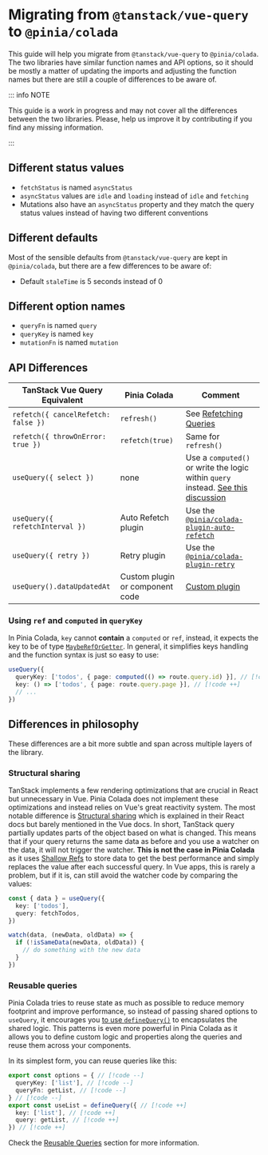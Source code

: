 # Migrating from `@tanstack/vue-query` to `@pinia/colada`

This guide will help you migrate from `@tanstack/vue-query` to `@pinia/colada`. The two libraries have similar function names and API options, so it should be mostly a matter of updating the imports and adjusting the function names but there are still a couple of differences to be aware of.

::: info NOTE

This guide is a work in progress and may not cover all the differences between the two libraries. Please, help us improve it by contributing if you find any missing information.

:::

## Different status values

- `fetchStatus` is named `asyncStatus`
- `asyncStatus` values are `idle` and `loading` instead of `idle` and `fetching`
- Mutations also have an `asyncStatus` property and they match the query status values instead of having two different conventions

## Different defaults

Most of the sensible defaults from `@tanstack/vue-query` are kept in `@pinia/colada`, but there are a few differences to be aware of:

- Default `staleTime` is 5 seconds instead of 0

## Different option names

- `queryFn` is named `query`
- `queryKey` is named `key`
- `mutationFn` is named `mutation`

## API Differences

| TanStack Vue Query Equivalent       | Pinia Colada                    | Comment                                                                                                                                                               |
| ----------------------------------- | ------------------------------- | --------------------------------------------------------------------------------------------------------------------------------------------------------------------- |
| `refetch({ cancelRefetch: false })` | `refresh()`                     | See [Refetching Queries](../guide/queries.md#Refetching-Queries)                                                                                                      |
| `refetch({ throwOnError: true })`   | `refetch(true)`                 | Same for `refresh()`                                                                                                                                                  |
| `useQuery({ select })`              | none                            | Use a `computed()` or write the logic within `query` instead. [See this discussion](https://github.com/posva/pinia-colada/discussions/113#discussioncomment-11311927) |
| `useQuery({ refetchInterval })`     | Auto Refetch plugin             | Use the [`@pinia/colada-plugin-auto-refetch`](https://github.com/posva/pinia-colada/tree/main/plugins/auto-refetch)                                                   |
| `useQuery({ retry })`               | Retry plugin                    | Use the [`@pinia/colada-plugin-retry`](https://github.com/posva/pinia-colada/tree/main/plugins/retry)                                                                 |
| `useQuery().dataUpdatedAt`          | Custom plugin or component code | [Custom plugin](../advanced/plugins.md#Adding-a-dataUpdatedAt-property-to-queries)                                                                                    |

### Using `ref` and `computed` in `queryKey`

In Pinia Colada, `key` cannot **contain** a `computed` or `ref`, instead, it expects the key to be of type [`MaybeRefOrGetter`](https://vuejs.org/api/utility-types.html#maybereforgetter). In general, it simplifies keys handling and the function syntax is just so easy to use:

```ts
useQuery({
  queryKey: ['todos', { page: computed(() => route.query.id) }], // [!code --]
  key: () => ['todos', { page: route.query.page }], // [!code ++]
  // ...
})
```

## Differences in philosophy

These differences are a bit more subtle and span across multiple layers of the library.

### Structural sharing

TanStack implements a few rendering optimizations that are crucial in React but unnecessary in Vue. Pinia Colada does not implement these optimizations and instead relies on Vue's great reactivity system. The most notable difference is [Structural sharing](https://tanstack.com/query/latest/docs/framework/react/guides/render-optimizations#structural-sharing) which is explained in their React docs but barely mentioned in the Vue docs. In short, TanStack query partially updates parts of the object based on what is changed. This means that if your query returns the same data as before and you use a watcher on the data, it will not trigger the watcher. **This is not the case in Pinia Colada** as it uses [Shallow Refs](https://vuejs.org/api/reactivity-advanced.html#shallowref) to store data to get the best performance and simply replaces the value after each successful query. In Vue apps, this is rarely a problem, but if it is, can still avoid the watcher code by comparing the values:

```ts
const { data } = useQuery({
  key: ['todos'],
  query: fetchTodos,
})

watch(data, (newData, oldData) => {
  if (!isSameData(newData, oldData)) {
    // do something with the new data
  }
})
```

### Reusable queries

Pinia Colada tries to reuse state as much as possible to reduce memory footprint and improve performance, so instead of passing shared options to `useQuery`, it encourages you [to use `defineQuery()`](../advanced/reusable-queries.md) to encapsulates the shared logic. This patterns is even more powerful in Pinia Colada as it allows you to define custom logic and properties along the queries and reuse them across your components.

In its simplest form, you can reuse queries like this:

```ts
export const options = { // [!code --]
  queryKey: ['list'], // [!code --]
  queryFn: getList, // [!code --]
} // [!code --]
export const useList = defineQuery({ // [!code ++]
  key: ['list'], // [!code ++]
  query: getList, // [!code ++]
}) // [!code ++]
```

Check the [Reusable Queries](../advanced/reusable-queries.md) section for more information.
